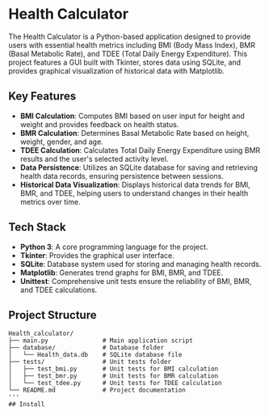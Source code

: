 # Health Calculator

The Health Calculator is a Python-based application designed to provide users with essential health metrics including BMI (Body Mass Index), BMR (Basal Metabolic Rate), and TDEE (Total Daily Energy Expenditure). 
This project features a GUI built with Tkinter, stores data using SQLite, and provides graphical visualization of historical data with Matplotlib.

## Key Features

- **BMI Calculation**: Computes BMI based on user input for height and weight and provides feedback on health status.
- **BMR Calculation**: Determines Basal Metabolic Rate based on height, weight, gender, and age.
- **TDEE Calculation**: Calculates Total Daily Energy Expenditure using BMR results and the user's selected activity level.
- **Data Persistence**: Utilizes an SQLite database for saving and retrieving health data records, ensuring persistence between sessions.
- **Historical Data Visualization**: Displays historical data trends for BMI, BMR, and TDEE, helping users to understand changes in their health metrics over time.

## Tech Stack

- **Python 3**: A core programming language for the project.
- **Tkinter**: Provides the graphical user interface.
- **SQLite**: Database system used for storing and managing health records.
- **Matplotlib**: Generates trend graphs for BMI, BMR, and TDEE.
- **Unittest**: Comprehensive unit tests ensure the reliability of BMI, BMR, and TDEE calculations.

## Project Structure

  ```plaintext
  Health_calculator/
  ├── main.py               # Main application script
  ├── database/             # Database folder
  │   └── Health_data.db    # SQLite database file
  ├── tests/                # Unit tests folder
  │   ├── test_bmi.py       # Unit tests for BMI calculation
  │   ├── test_bmr.py       # Unit tests for BMR calculation
  │   └── test_tdee.py      # Unit tests for TDEE calculation
  └── README.md             # Project documentation
  '''
## Install



